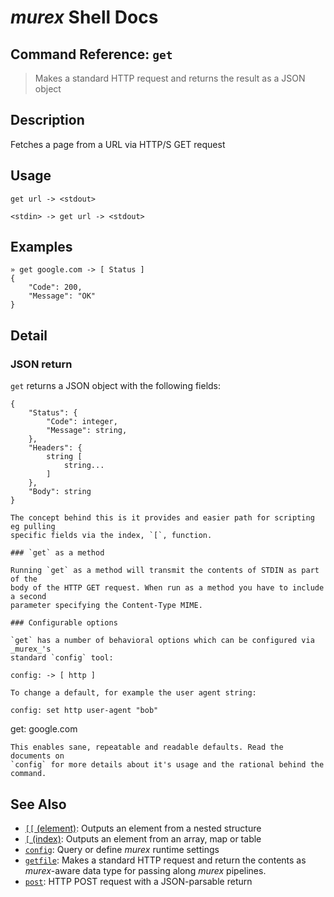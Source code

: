 # _murex_ Shell Docs

## Command Reference: `get`

> Makes a standard HTTP request and returns the result as a JSON object

## Description

Fetches a page from a URL via HTTP/S GET request

## Usage

    get url -> <stdout>
    
    <stdin> -> get url -> <stdout>

## Examples

    » get google.com -> [ Status ]
    {
        "Code": 200,
        "Message": "OK"
    }

## Detail

### JSON return

`get` returns a JSON object with the following fields:

    {
        "Status": {
            "Code": integer,
            "Message": string,
        },
        "Headers": {
            string [
                string...
            ]
        },
        "Body": string
    }
    
    The concept behind this is it provides and easier path for scripting eg pulling
    specific fields via the index, `[`, function.
    
    ### `get` as a method
    
    Running `get` as a method will transmit the contents of STDIN as part of the
    body of the HTTP GET request. When run as a method you have to include a second
    parameter specifying the Content-Type MIME.
    
    ### Configurable options
    
    `get` has a number of behavioral options which can be configured via _murex_'s
    standard `config` tool:
    
    config: -> [ http ]
    
    To change a default, for example the user agent string:
    
    config: set http user-agent "bob"
get: google.com
    
    This enables sane, repeatable and readable defaults. Read the documents on
    `config` for more details about it's usage and the rational behind the command.

## See Also

* [`[[` (element)](../commands/element.md):
  Outputs an element from a nested structure
* [`[` (index)](../commands/index.md):
  Outputs an element from an array, map or table
* [`config`](../commands/config.md):
  Query or define _murex_ runtime settings
* [`getfile`](../commands/getfile.md):
  Makes a standard HTTP request and return the contents as _murex_-aware data type for passing along _murex_ pipelines.
* [`post`](../commands/post.md):
  HTTP POST request with a JSON-parsable return